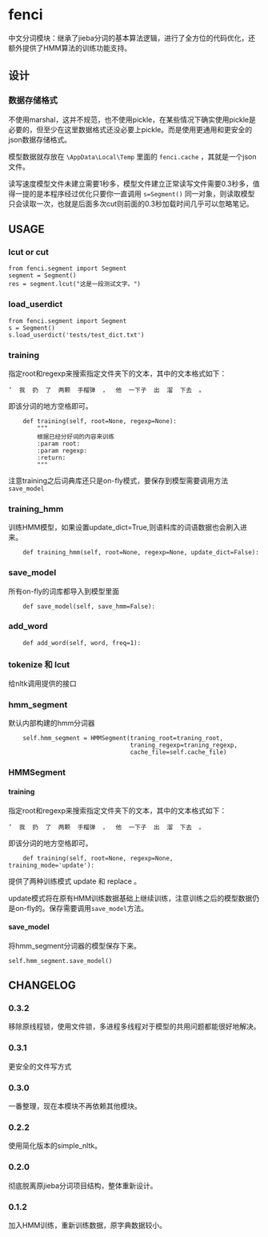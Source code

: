 # fenci

中文分词模块：继承了jieba分词的基本算法逻辑，进行了全方位的代码优化，还额外提供了HMM算法的训练功能支持。


## 设计
### 数据存储格式
不使用marshal，这并不规范，也不使用pickle，在某些情况下确实使用pickle是必要的，但至少在这里数据格式还没必要上pickle。而是使用更通用和更安全的json数据存储格式。

模型数据就存放在 `\AppData\Local\Temp` 里面的 `fenci.cache` ，其就是一个json文件。

读写速度模型文件未建立需要1秒多，模型文件建立正常读写文件需要0.3秒多，值得一提的是本程序经过优化只要你一直调用 `s=Segment()` 同一对象，则读取模型只会读取一次，也就是后面多次cut则前面的0.3秒加载时间几乎可以忽略笔记。

## USAGE
### lcut or cut
```
from fenci.segment import Segment
segment = Segment()
res = segment.lcut("这是一段测试文字。")
```

### load_userdict
```
from fenci.segment import Segment
s = Segment()
s.load_userdict('tests/test_dict.txt')
```

### training
指定root和regexp来搜索指定文件夹下的文本，其中的文本格式如下：
```
’  我  扔  了  两颗  手榴弹  ，  他  一下子  出  溜  下去  。
```
即该分词的地方空格即可。

```
    def training(self, root=None, regexp=None):
        """
        根据已经分好词的内容来训练
        :param root:
        :param regexp:
        :return:
        """
```
注意training之后词典库还只是on-fly模式，要保存到模型需要调用方法`save_model`

### training_hmm
训练HMM模型，如果设置update_dict=True,则语料库的词语数据也会刷入进来。
```
    def training_hmm(self, root=None, regexp=None, update_dict=False):
```

### save_model
所有on-fly的词库都导入到模型里面
```
    def save_model(self, save_hmm=False):
```

### add_word
```
    def add_word(self, word, freq=1):
```
### tokenize 和 lcut
给nltk调用提供的接口

### hmm_segment
默认内部构建的hmm分词器
```
    self.hmm_segment = HMMSegment(traning_root=traning_root,
                                  traning_regexp=traning_regexp,
                                  cache_file=self.cache_file)
```
### HMMSegment
#### training
指定root和regexp来搜索指定文件夹下的文本，其中的文本格式如下：
```
’  我  扔  了  两颗  手榴弹  ，  他  一下子  出  溜  下去  。
```
即该分词的地方空格即可。

```
    def training(self, root=None, regexp=None, training_mode='update'):
```
提供了两种训练模式 update 和 replace 。

update模式将在原有HMM训练数据基础上继续训练，注意训练之后的模型数据仍是on-fly的。保存需要调用`save_model`方法。

#### save_model
将hmm_segment分词器的模型保存下来。
```
self.hmm_segment.save_model()
```




## CHANGELOG
### 0.3.2
移除原线程锁，使用文件锁，多进程多线程对于模型的共用问题都能很好地解决。

### 0.3.1
更安全的文件写方式

### 0.3.0

一番整理，现在本模块不再依赖其他模块。

### 0.2.2

使用简化版本的simple_nltk。

### 0.2.0
彻底脱离原jieba分词项目结构，整体重新设计。

### 0.1.2
加入HMM训练，重新训练数据，原字典数据较小。

